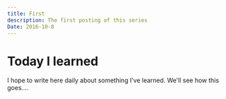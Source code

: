 ```yaml
---
title: First
description: The first posting of this series
Date: 2016-10-8
---
```


# Today I learned

I hope to write here daily about something I've learned. We'll see how this goes....
